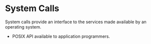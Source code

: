 # System Calls
System calls provide an interface to the services made available by an operating system.  
- POSIX API available to application programmers.
